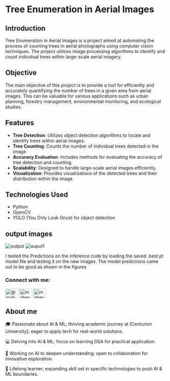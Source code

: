 # Tree Enumeration in Aerial Images

## Introduction
Tree Enumeration in Aerial Images is a project aimed at automating the process of counting trees in aerial photographs using computer vision techniques. The project utilizes image processing algorithms to identify and count individual trees within large-scale aerial imagery.

## Objective
The main objective of this project is to provide a tool for efficiently and accurately quantifying the number of trees in a given area from aerial images. This can be valuable for various applications such as urban planning, forestry management, environmental monitoring, and ecological studies.

## Features
- **Tree Detection**: Utilizes object detection algorithms to locate and identify trees within aerial images.
- **Tree Counting**: Counts the number of individual trees detected in the image.
- **Accuracy Evaluation**: Includes methods for evaluating the accuracy of tree detection and counting.
- **Scalability**: Designed to handle large-scale aerial images efficiently.
- **Visualization**: Provides visualizations of the detected trees and their distribution within the image.

## Technologies Used
- Python
- OpenCV
- YOLO (You Only Look Once) for object detection

## output images

![output](https://github.com/Lavakumar03/TREE_ENUMERATION/assets/129269758/3e49ec36-0098-4281-9d19-12fa6829b6d1)
![ouput1](https://github.com/Lavakumar03/TREE_ENUMERATION/assets/129269758/500f53fe-dbc7-42fd-9012-841b38922209)

I tested the Predictions on the inference code by loading the saved .best.pt model file and testing it on the new images. The model predictions came out to be good as shown in the figures

<h3 align="left">Connect with me:</h3>
<p align="left">
<a href="https://twitter.com/A_LavaKumar_03" target="blank"><img align="center" src="https://raw.githubusercontent.com/rahuldkjain/github-profile-readme-generator/master/src/images/icons/Social/twitter.svg" alt="@maheshrangala13" height="30" width="40" /></a>
<a href="https://www.linkedin.com/in/arigela-lavakumar-260b72284/" target="blank"><img align="center" src="https://raw.githubusercontent.com/rahuldkjain/github-profile-readme-generator/master/src/images/icons/Social/linked-in-alt.svg" alt="mahesh-rangala-455163233" height="30" width="40" /></a>
<a href="https://www.instagram.com/_lava_kumar_naidu_/" target="blank"><img align="center" src="https://raw.githubusercontent.com/rahuldkjain/github-profile-readme-generator/master/src/images/icons/Social/instagram.svg" alt="mahesh_mm7" height="30" width="40" /></a>

## About me
🎓 Passionate about AI & ML; thriving academic journey at [Centurion University]; eager to apply tech for real-world solutions.

💻 Delving into AI & ML; focus on learning DSA for practical application.

🚀 Working on AI to deepen understanding; open to collaboration for innovative exploration.

🌱 Lifelong learner; expanding skill set in specific technologies to push AI & ML boundaries.
